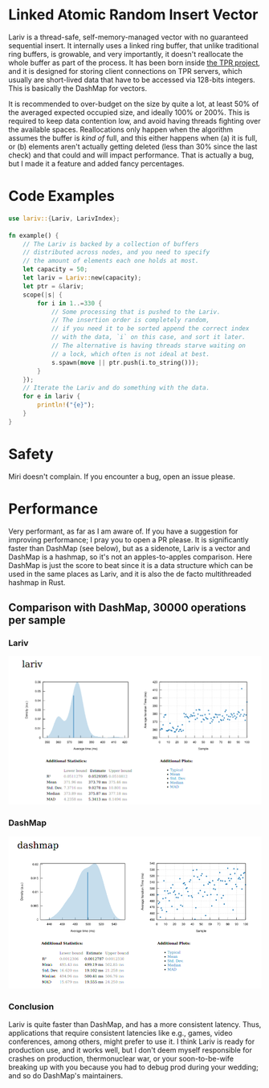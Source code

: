 # Linked Atomic Random Insert Vector

Lariv is a thread-safe, self-memory-managed vector with no guaranteed sequential insert. It internally uses a linked ring buffer, that unlike traditional ring buffers, is growable, and very importantly, it doesn't reallocate the whole buffer as part of the process. It has been born inside [the TPR project](https://github.com/Alonely0/tpr), and it is designed for storing client connections on TPR servers, which usually are short-lived data that have to be accessed via 128-bits integers. This is basically the DashMap for vectors.

It is recommended to over-budget on the size by quite a lot, at least 50% of the averaged expected occupied size, and ideally 100% or 200%. This is required to keep data contention low, and avoid having threads fighting over the available spaces. Reallocations only happen when the algorithm assumes the buffer is *kind of* full, and this either happens when (a) it is full, or (b) elements aren't actually getting deleted (less than 30% since the last check) and that could and will impact performance. That is actually a bug, but I made it a feature and added fancy percentages.


# Code Examples

```rs
use lariv::{Lariv, LarivIndex};

fn example() {
    // The Lariv is backed by a collection of buffers
    // distributed across nodes, and you need to specify
    // the amount of elements each one holds at most.
    let capacity = 50;
    let lariv = Lariv::new(capacity);
    let ptr = &lariv;
    scope(|s| {
        for i in 1..=330 {
            // Some processing that is pushed to the Lariv.
            // The insertion order is completely random,
            // if you need it to be sorted append the correct index
            // with the data, `i` on this case, and sort it later.
            // The alternative is having threads starve waiting on
            // a lock, which often is not ideal at best.
            s.spawn(move || ptr.push(i.to_string()));
        }
    });
    // Iterate the Lariv and do something with the data.
    for e in lariv {
        println!("{e}");
    }
}
```


# Safety

Miri doesn't complain. If you encounter a bug, open an issue please.


# Performance

Very performant, as far as I am aware of. If you have a suggestion for improving performance; I pray you to open a PR please. It is significantly faster than DashMap (see below), but as a sidenote, Lariv is a vector and DashMap is a hashmap, so it's not an apples-to-apples comparison. Here DashMap is just the score to beat since it is a data structure which can be used in the same places as Lariv, and it is also the de facto multithreaded hashmap in Rust.

## Comparison with DashMap, 30000 operations per sample

### Lariv

![Lariv](https://github.com/Alonely0/Lariv/blob/main/.github/lariv_bench_delta.png?raw=true)


### DashMap

![Lariv](https://github.com/Alonely0/Lariv/blob/main/.github/dashmap_bench_delta.png?raw=true)


### Conclusion

Lariv is quite faster than DashMap, and has a more consistent latency. Thus, applications that require consistent latencies like e.g., games, video conferences, among others, might prefer to use it. I think Lariv is ready for production use, and it works well, but I don't deem myself responsible for crashes on production, thermonuclear war, or your soon-to-be-wife breaking up with you because you had to debug prod during your wedding; and so do DashMap's maintainers.
